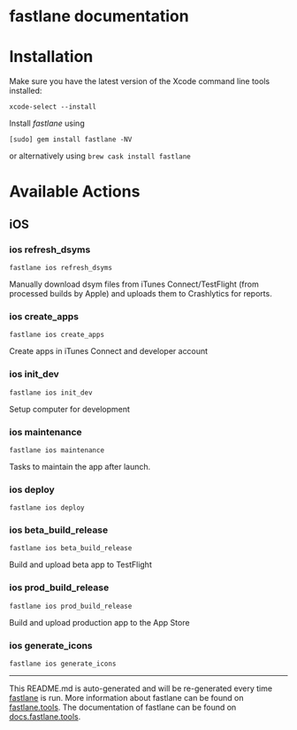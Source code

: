 fastlane documentation
================
# Installation

Make sure you have the latest version of the Xcode command line tools installed:

```
xcode-select --install
```

Install _fastlane_ using
```
[sudo] gem install fastlane -NV
```
or alternatively using `brew cask install fastlane`

# Available Actions
## iOS
### ios refresh_dsyms
```
fastlane ios refresh_dsyms
```
Manually download dsym files from iTunes Connect/TestFlight (from processed builds by Apple) and uploads them to Crashlytics for reports.
### ios create_apps
```
fastlane ios create_apps
```
Create apps in iTunes Connect and developer account
### ios init_dev
```
fastlane ios init_dev
```
Setup computer for development
### ios maintenance
```
fastlane ios maintenance
```
Tasks to maintain the app after launch.
### ios deploy
```
fastlane ios deploy
```

### ios beta_build_release
```
fastlane ios beta_build_release
```
Build and upload beta app to TestFlight
### ios prod_build_release
```
fastlane ios prod_build_release
```
Build and upload production app to the App Store
### ios generate_icons
```
fastlane ios generate_icons
```


----

This README.md is auto-generated and will be re-generated every time [fastlane](https://fastlane.tools) is run.
More information about fastlane can be found on [fastlane.tools](https://fastlane.tools).
The documentation of fastlane can be found on [docs.fastlane.tools](https://docs.fastlane.tools).
